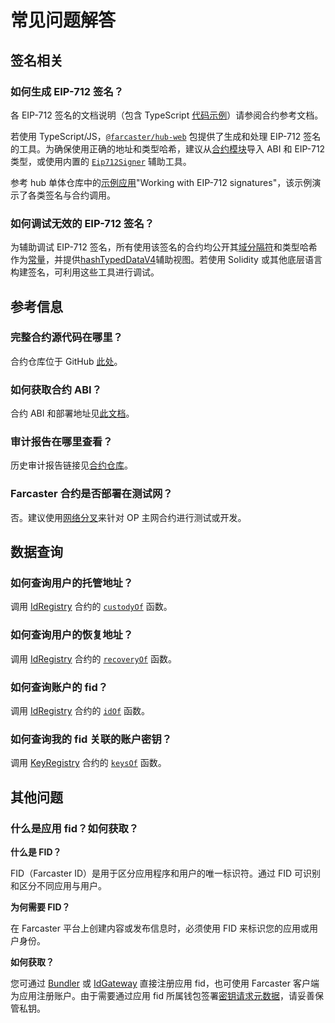# 常见问题解答

## 签名相关

### 如何生成 EIP-712 签名？

各 EIP-712 签名的文档说明（包含 TypeScript [代码示例](/reference/contracts/reference/id-gateway#register-signature)）请参阅合约参考文档。

若使用 TypeScript/JS，[`@farcaster/hub-web`](https://www.npmjs.com/package/@farcaster/hub-web) 包提供了生成和处理 EIP-712 签名的工具。为确保使用正确的地址和类型哈希，建议从[合约模块](https://github.com/farcasterxyz/hub-monorepo/tree/main/packages/core/src/eth/contracts)导入 ABI 和 EIP-712 类型，或使用内置的 [`Eip712Signer`](https://github.com/farcasterxyz/hub-monorepo/blob/main/packages/core/src/signers/eip712Signer.ts) 辅助工具。

参考 hub 单体仓库中的[示例应用](https://github.com/farcasterxyz/hub-monorepo/tree/main/packages/hub-nodejs/examples/contract-signatures)"Working with EIP-712 signatures"，该示例演示了各类签名与合约调用。

### 如何调试无效的 EIP-712 签名？

为辅助调试 EIP-712 签名，所有使用该签名的合约均公开其[域分隔符](https://optimistic.etherscan.io/address/0x00000000fc25870c6ed6b6c7e41fb078b7656f69#readContract#F3)和类型哈希作为[常量](https://optimistic.etherscan.io/address/0x00000000fc25870c6ed6b6c7e41fb078b7656f69#readContract#F1)，并提供[hashTypedDataV4](https://optimistic.etherscan.io/address/0x00000000fc25870c6ed6b6c7e41fb078b7656f69#readContract#F6)辅助视图。若使用 Solidity 或其他底层语言构建签名，可利用这些工具进行调试。

## 参考信息

### 完整合约源代码在哪里？

合约仓库位于 GitHub [此处](https://github.com/farcasterxyz/contracts)。

### 如何获取合约 ABI？

合约 ABI 和部署地址见[此文档](/reference/contracts/deployments#abis)。

### 审计报告在哪里查看？

历史审计报告链接见[合约仓库](https://github.com/farcasterxyz/contracts/blob/1aceebe916de446f69b98ba1745a42f071785730/README.md#audits)。

### Farcaster 合约是否部署在测试网？

否。建议使用[网络分叉](https://book.getfoundry.sh/tutorials/forking-mainnet-with-cast-anvil)来针对 OP 主网合约进行测试或开发。

## 数据查询

### 如何查询用户的托管地址？

调用 [IdRegistry](/reference/contracts/reference/id-registry.md) 合约的 [`custodyOf`](https://optimistic.etherscan.io/address/0x00000000fc6c5f01fc30151999387bb99a9f489b#readContract#F5) 函数。

### 如何查询用户的恢复地址？

调用 [IdRegistry](/reference/contracts/reference/id-registry.md) 合约的 [`recoveryOf`](https://optimistic.etherscan.io/address/0x00000000fc6c5f01fc30151999387bb99a9f489b#readContract#F23) 函数。

### 如何查询账户的 fid？

调用 [IdRegistry](/reference/contracts/reference/id-registry.md) 合约的 [`idOf`](https://optimistic.etherscan.io/address/0x00000000fc6c5f01fc30151999387bb99a9f489b#readContract#F14) 函数。

### 如何查询我的 fid 关联的账户密钥？

调用 [KeyRegistry](/reference/contracts/reference/key-registry.md) 合约的 [`keysOf`](https://optimistic.etherscan.io/address/0x00000000fc1237824fb747abde0ff18990e59b7e#readContract#F16) 函数。

## 其他问题

### 什么是应用 fid？如何获取？

**什么是 FID？**

FID（Farcaster ID）是用于区分应用程序和用户的唯一标识符。通过 FID 可识别和区分不同应用与用户。

**为何需要 FID？**

在 Farcaster 平台上创建内容或发布信息时，必须使用 FID 来标识您的应用或用户身份。

**如何获取？**

您可通过 [Bundler](/reference/contracts/reference/bundler.md) 或 [IdGateway](/reference/contracts/reference/id-gateway.md) 直接注册应用 fid，也可使用 Farcaster 客户端为应用注册账户。由于需要通过应用 fid 所属钱包签署[密钥请求元数据](/reference/contracts/reference/signed-key-request-validator.md)，请妥善保管私钥。
